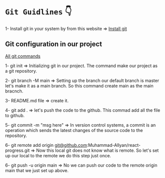 # `Git Guidlines` 👇

1- Install git in your system by from this website => [Install git](https://git-scm.com/) 

## Git configuration in our project

[All git commands](https://www.atlassian.com/git/glossary#commands)

1- git init => Initializing git in our project. The command make our project as a git repository.

2- git branch -M main => Setting up the branch our default branch is master let's make it as a main branch. So this 
command create main as the main bracnch.

3- README.md file => create it.

4- git add . => let's push the code to the github. This commad add all the file to github.

5- git commit -m "msg here" => In version control systems, a commit is an operation which sends the latest changes of the source code to the repository.

6- git remote add origin git@github.com:Muhammad-Allyan/react-progress.git => Now this local git does not know what is remote. So let's set up our local to the remote we do this step just once.

6- git push -u origin main => No we can push our code to the remote origin main that we just set up above.